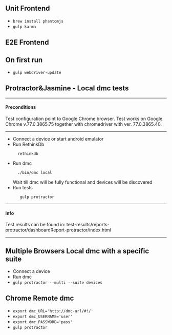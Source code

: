 ## Unit Frontend

- `brew install phantomjs`
- `gulp karma`

## E2E Frontend

## On first run
- `gulp webdriver-update`



## Protractor&Jasmine - Local dmc tests


---
#### Preconditions
Test configuration point to Google Chrome browser. Test works on Google Chrome v.77.0.3865.75 together with chromedriver with ver. 77.0.3865.40.

---

- Connect a device or start android emulator
- Run RethinkDb
  ```
    rethinkdb
  ```
- Run dmc
  ```
    ./bin/dmc local
  ```
  Wait till dmc will be fully functional and devices will be discovered
- Run tests
  ```
     gulp protractor
  ```

---
#### Info
Test results can be found in:
    test-results/reports-protractor/dashboardReport-protractor/index.html

---

## Multiple Browsers Local dmc with a specific suite
- Connect a device
- Run dmc
- `gulp protractor --multi --suite devices`

## Chrome Remote dmc
- `export dmc_URL='http://dmc-url/#!/'`
- `export dmc_USERNAME='user'`
- `export dmc_PASSWORD='pass'`
- `gulp protractor`
